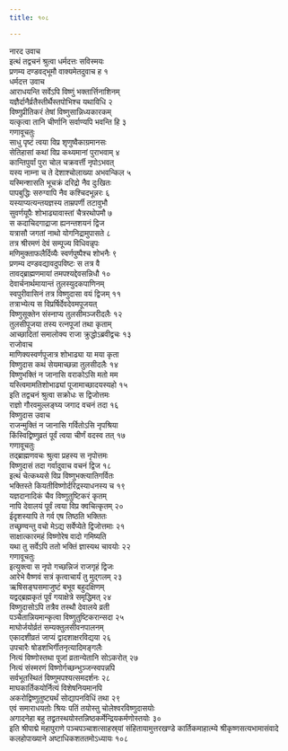 ```yaml
---
title: १०८

---
```

नारद उवाच  
इत्थं तद्वचनं श्रुत्वा धर्मदत्तः सविस्मयः  
प्रणम्य दण्डवद्भूमौ वाक्यमेतदुवाच ह १  
धर्मदत्त उवाच  
आराधयन्ति सर्वेऽपि विष्णुं भक्तार्त्तिनाशिनम्  
यज्ञैर्दानैर्व्रतैस्तीर्थैस्तपोभिश्च यथाविधि २  
विष्णुप्रीतिकरं तेषां विष्णुसान्निध्यकारकम्  
यत्कृत्वा तानि चीर्णानि सर्वाण्यपि भवन्ति हि ३  
गणावूचतुः  
साधु पृष्टं त्वया विप्र शृणुष्वैकाग्रमानसः  
सेतिहासां कथां विप्र कथ्यमानां पुराभवाम् ४  
कान्तिपुर्यां पुरा चोल चक्रवर्त्ती नृपोऽभवत्  
यस्य नाम्ना च ते देशाश्चोलाख्या अभवन्किल ५  
यस्मिन्शासति भूचक्रं दरिद्रो नैव दुःखितः  
पापबुद्धिः सरुग्वापि नैव कश्चिदभून्नरः ६  
यस्याप्यत्यन्तयज्ञस्य ताम्रपर्णी तटावुभौ  
सुवर्णयूपैः शोभाढ्यावास्तां चैत्ररथोपमौ ७  
स कदाचिदगाद्राजा ह्यनन्तशयनं द्विज  
यत्रासौ जगतां नाथो योगनिद्रामुपासते ८  
तत्र श्रीरमणं देवं सम्पूज्य विधिवन्नृपः  
मणिमुक्ताफलैर्दिव्यैः स्वर्णपुष्पैश्च शोभनैः ९  
प्रणम्य दण्डवद्यावदुपविष्टः स तत्र वै  
तावद्ब्राह्मणमायां तमपश्यद्देवसन्निधौ १०  
देवार्चनार्थमायान्तं तुलस्युदकपाणिनम्  
स्वपुरीवासिनं तत्र विष्णुदासा वयं द्विजम् ११  
तत्राभ्येत्य स विप्रर्षिर्देवदेवमपूजयत्  
विष्णुसूक्तेन संस्नाप्य तुलसीमञ्जरीदलैः १२  
तुलसीपूजया तस्य रत्नपूजां तथा कृताम्  
आच्छादितां समालोक्य राजा क्रुद्धोऽब्रवीद्वचः १३  
राजोवाच  
माणिक्यस्वर्णपूजात्र शोभाढ्या या मया कृता  
विष्णुदास कथं सेयमाच्छन्ना तुलसीदलैः १४  
विष्णुभक्तिं न जानासि वराकोऽसि मतो मम  
यस्त्विमामतिशोभाढ्यां पूजामाच्छादयस्यहो १५  
इति तद्वचनं श्रुत्वा सक्रोधः स द्विजोत्तमः  
राज्ञो गौरवमुल्लङ्घ्य जगाद वचनं तदा १६  
विष्णुदास उवाच  
राजन्मुक्तिं न जानासि गर्वितोऽसि नृपश्रिया  
किंस्विद्विष्णुव्रतं पूर्वं त्वया चीर्णं वदस्व तत् १७  
गणावूचतुः  
तद्ब्राह्मणवचः श्रुत्वा प्रहस्य स नृपोत्तमः  
विष्णुदासं तदा गर्वादुवाच वचनं द्विज १८  
इत्थं चेत्कथ्यसे विप्र विष्णुभक्त्यातिगर्वितः  
भक्तिस्ते कियतीविष्णोर्दरिद्रस्याधनस्य च १९  
यज्ञदानादिकं चैव विष्णुतुष्टिकरं कृतम्  
नापि देवालयं पूर्वं त्वया विप्र क्वचित्कृतम् २०  
ईदृशस्यापि ते गर्व एष तिष्ठति भक्तितः  
तच्छृण्वन्तु वचो मेऽद्य सर्वेप्येते द्विजोत्तमाः २१  
साक्षात्कारमहं विष्णोरेष वादो गमिष्यति  
यथा तु सर्वेऽपि ततो भक्तिं ज्ञास्यथ चावयोः २२  
गणावूचतुः  
इत्युक्त्वा स नृपो गच्छन्निजं राजगृहं द्विजः  
आरेभे वैष्णवं सत्रं कृत्वाचार्यं तु मुद्गलम् २३  
ऋषिसङ्घसमाजुष्टं बभूव बहुदक्षिणम्  
यद्वद्ब्रह्मकृतं पूर्वं गयाक्षेत्रे समृद्धिमत् २४  
विष्णुदासोऽपि तत्रैव तस्थौ देवालये व्रती  
पञ्चैतान्नियमान्कृत्वा विष्णुतुष्टिकरान्सदा २५  
माघोर्जयोर्व्रतं सम्यक्तुलसीवनपालनम्  
एकादशीव्रतं जाप्यं द्वादशाक्षरविद्यया २६  
उपचारैः षोडशभिर्गीतनृत्यादिमङ्गलैः  
नित्यं विष्णोस्तथा पूजां व्रतान्येतानि सोऽकरोत् २७  
नित्यं संस्मरणं विष्णोर्गच्छन्भुञ्जन्स्वपन्नपि  
सर्वभूतस्थितं विष्णुमपश्यत्समदर्शनः २८  
माघकार्तिकयोर्नित्यं विशेषनियमानपि  
अकरोद्विष्णुतुष्ट्यर्थं सोद्यापनविधिं तथा २९  
एवं समाराधयतोः श्रियः पतिं तयोस्तु चोलेश्वरविष्णुदासयोः  
अगादनेहा बहु तद्व्रतस्थयोस्तन्निष्ठकर्मेन्द्रियकर्मणोस्तयोः ३०  
इति श्रीपाद्मे महापुराणे पञ्चपञ्चाशत्साहस्र्यां संहितायामुत्तरखण्डे कार्तिकमाहात्म्ये श्रीकृष्णसत्यभामासंवादे कलहोपाख्याने अष्टाधिकशततमोऽध्यायः १०८